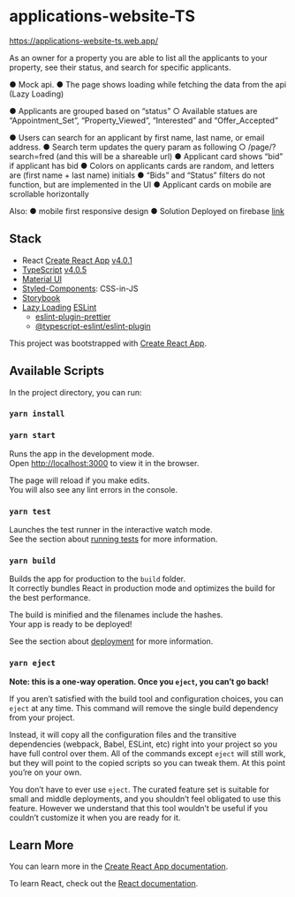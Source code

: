 # applications-website-TS

https://applications-website-ts.web.app/

As an owner for a property you are able to list all the applicants to your property, see their
status, and search for specific applicants.

<!-- design of this page
https://www.figma.com/file/BgajmFzDq2h4BwVrVFegBn/mcmakler-applicants-page?node-id=0%3A1 -->

● Mock api.
● The page shows loading while fetching the data from the api (Lazy Loading)

<!-- ● The page shows an error message if the request failed to load applicants -->

● Applicants are grouped based on “status”
○ Available statues are “Appointment_Set”, “Property_Viewed”, “Interested” and
“Offer_Accepted”

● Users can search for an applicant by first name, last name, or email address.
● Search term updates the query param as following
○ /page/?search=fred (and this will be a shareable url)
● Applicant card shows “bid” if applicant has bid
● Colors on applicants cards are random, and letters are (first name + last name) initials
● “Bids” and “Status” filters do not function, but are implemented in the UI
● Applicant cards on mobile are scrollable horizontally

Also:
● mobile first responsive design
● Solution Deployed on firebase [link](https://applications-website-ts.web.app/)

<!-- ● Consider how you handle translations and localization
Stack -->

## Stack

- React [Create React App](https://facebook.github.io/create-react-app/) [v4.0.1](https://github.com/facebook/create-react-app/releases/tag/v4.0.1)
- [TypeScript](https://www.typescriptlang.org/) [v4.0.5](https://github.com/microsoft/TypeScript/releases/tag/v4.0.5)
- [Material UI](http://material-ui.com/)
- [Styled-Components](https://styled-components.com/): CSS-in-JS
- [Storybook](https://storybook.js.org/)
- [Lazy Loading](https://reactjs.org/docs/code-splitting.html)
  [ESLint](https://eslint.org/)
  - [eslint-plugin-prettier](https://github.com/prettier/eslint-plugin-prettier)
  - [@typescript-eslint/eslint-plugin](https://github.com/typescript-eslint/typescript-eslint#readme)

This project was bootstrapped with [Create React App](https://github.com/facebook/create-react-app).

## Available Scripts

In the project directory, you can run:

### `yarn install`

### `yarn start`

Runs the app in the development mode.<br />
Open [http://localhost:3000](http://localhost:3000) to view it in the browser.

The page will reload if you make edits.<br />
You will also see any lint errors in the console.

### `yarn test`

Launches the test runner in the interactive watch mode.<br />
See the section about [running tests](https://facebook.github.io/create-react-app/docs/running-tests) for more information.

### `yarn build`

Builds the app for production to the `build` folder.<br />
It correctly bundles React in production mode and optimizes the build for the best performance.

The build is minified and the filenames include the hashes.<br />
Your app is ready to be deployed!

See the section about [deployment](https://facebook.github.io/create-react-app/docs/deployment) for more information.

### `yarn eject`

**Note: this is a one-way operation. Once you `eject`, you can’t go back!**

If you aren’t satisfied with the build tool and configuration choices, you can `eject` at any time. This command will remove the single build dependency from your project.

Instead, it will copy all the configuration files and the transitive dependencies (webpack, Babel, ESLint, etc) right into your project so you have full control over them. All of the commands except `eject` will still work, but they will point to the copied scripts so you can tweak them. At this point you’re on your own.

You don’t have to ever use `eject`. The curated feature set is suitable for small and middle deployments, and you shouldn’t feel obligated to use this feature. However we understand that this tool wouldn’t be useful if you couldn’t customize it when you are ready for it.

## Learn More

You can learn more in the [Create React App documentation](https://facebook.github.io/create-react-app/docs/getting-started).

To learn React, check out the [React documentation](https://reactjs.org/).
